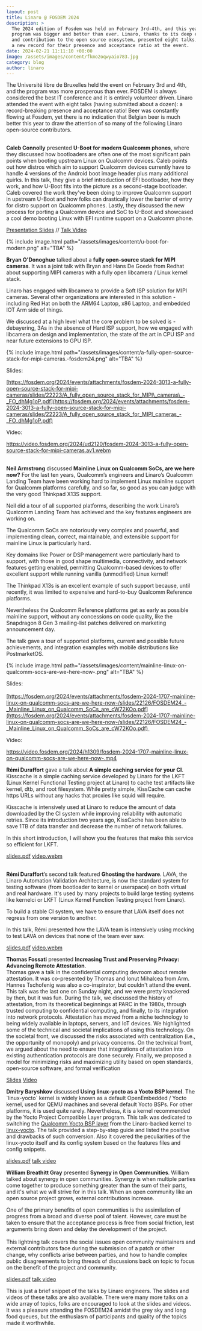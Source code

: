 ```yaml
---
layout: post
title: Linaro @ FOSDEM 2024
description: >
  The 2024 edition of Fosdem was held on February 3rd-4th, and this year’s
  program was bigger and better than ever. Linaro, thanks to its deep expertise
  and contribution to the open source ecosystem, presented eight talks, setting
  a new record for their presence and acceptance ratio at the event.
date: 2024-02-21 11:11:10 +08:00
image: /assets/images/content/fkmo2oqwyaio783.jpg
category: blog
author: linaro
---
```

The Université libre de Bruxelles held the event on February 3rd and 4th, and the program was more prosperous than ever. FOSDEM is always considered the best IT conference and it is entirely volunteer driven. Linaro attended the event with eight talks (having submitted about a dozen): a record-breaking presence and acceptance ratio! Beer was constantly flowing at Fosdem, yet there is no indication that Belgian beer is much better this year to draw the attention of so many of the following Linaro open-source contributors.

**\
Caleb Connolly** presented **U-Boot for modern Qualcomm phones**, where they discussed how bootloaders are often one of the most significant pain points when booting upstream Linux on Qualcomm devices. Caleb points out how distros which aim to support Qualcomm devices currently have to handle 4 versions of the Android boot image header plus many additional quirks. In this talk, they give a brief introduction of EFI bootloader, how they work, and how U-Boot fits into the picture as a second-stage bootloader. Caleb covered the work they've been doing to improve Qualcomm support in upstream U-Boot and how folks can drastically lower the barrier of entry for distro support on Qualcomm phones. Lastly, they discussed the new process for porting a Qualcomm device and SoC to U-Boot and showcased a cool demo booting Linux with EFI runtime support on a Qualcomm phone.

[Presentation Slides](https://fosdem.org/2024/events/attachments/fosdem-2024-1716-u-boot-for-modern-qualcomm-phones/slides/22104/fosdem24_aDevbas.pdf) // [Talk Video](https://ftp.belnet.be/mirror/FOSDEM/video/2024/h1309/fosdem-2024-1716-u-boot-for-modern-qualcomm-phones.av1.webm)

{% include image.html path="/assets/images/content/u-boot-for-modern.png" alt="TBA" %}

**Bryan O'Donoghue** talked about a **fully open-source stack for MIPI cameras**. It was a joint talk with Bryan and Hans De Goede from Redhat about supporting MIPI cameras with a fully open libcamera / Linux kernel stack.

Linaro has engaged with libcamera to provide a Soft ISP solution for MIPI cameras. Several other organizations are interested in this solution - including Red Hat on both the ARM64 Laptop, x86 Laptop, and embedded IOT Arm side of things.

We discussed at a high level what the core problem to be solved is - debayering, 3As in the absence of Hard ISP support, how we engaged with libcamera on design and implementation, the state of the art in CPU ISP and near future extensions to GPU ISP.

{% include image.html path="/assets/images/content/a-fully-open-source-stack-for-mipi-cameras.-fosdem24.png" alt="TBA" %}

Slides:

[https://fosdem.org/2024/events/attachments/fosdem-2024-3013-a-fully-open-source-stack-for-mipi-cameras/slides/22223/A_fully_open_source_stack_for_MIPI\_cameras\_-_FO_dhMg1oP.pdf](https://fosdem.org/2024/events/attachments/fosdem-2024-3013-a-fully-open-source-stack-for-mipi-cameras/slides/22223/A_fully_open_source_stack_for_MIPI_cameras_-_FO_dhMg1oP.pdf)

Video:

<https://video.fosdem.org/2024/ud2120/fosdem-2024-3013-a-fully-open-source-stack-for-mipi-cameras.av1.webm> 

\
**Neil Armstrong** discussed **Mainline Linux on Qualcomm SoCs, are we here now?** For the last ten years, Qualcomm’s engineers and Linaro’s Qualcomm Landing Team have been working hard to implement Linux mainline support for Qualcomm platforms carefully, and so far, so good as you can judge with the very good Thinkpad X13S support.

Neil did a tour of all supported platforms, describing the work Linaro’s Qualcomm Landing Team has achieved and the key features engineers are working on.

The Qualcomm SoCs are notoriously very complex and powerful, and implementing clean, correct, maintainable, and extensible support for mainline Linux is particularly hard.

Key domains like Power or DSP management were particularly hard to support, with those in good shape multimedia, connectivity, and network features getting enabled, permitting Qualcomm-based devices to offer excellent support while running vanilla (unmodified) Linux kernel!

The Thinkpad X13s is an excellent example of such support because, until recently, it was limited to expensive and hard-to-buy Qualcomm Reference platforms.

Nevertheless the Qualcomm Reference platforms get as early as possible mainline support, without any concessions on code quality, like the Snapdragon 8 Gen 3 mailing-list patches delivered on marketing announcement day.

The talk gave a tour of supported platforms, current and possible future achievements, and integration examples with mobile distributions like PostmarketOS.

{% include image.html path="/assets/images/content/mainline-linux-on-qualcomm-socs-are-we-here-now-.png" alt="TBA" %}

Slides:\
\
[https://fosdem.org/2024/events/attachments/fosdem-2024-1707-mainline-linux-on-qualcomm-socs-are-we-here-now-/slides/22126/FOSDEM24_-_Mainline_Linux_on_Qualcomm_SoCs_are_cW72KOo.pdf](https://fosdem.org/2024/events/attachments/fosdem-2024-1707-mainline-linux-on-qualcomm-socs-are-we-here-now-/slides/22126/FOSDEM24_-_Mainline_Linux_on_Qualcomm_SoCs_are_cW72KOo.pdf) 

Video:

<https://video.fosdem.org/2024/h1309/fosdem-2024-1707-mainline-linux-on-qualcomm-socs-are-we-here-now-.mp4>

**Rémi Duraffort** gave a talk about **A simple caching service for your CI**. Kisscache is a simple caching service developed by Linaro for the LKFT (Linux Kernel Functional Testing project at Linaro) to cache test artifacts like kernel, dtb, and root filesystem. While pretty simple, KissCache can cache https URLs without any hacks that proxies like squid will require.

Kisscache is intensively used at Linaro to reduce the amount of data downloaded by the CI system while improving reliability with automatic retries. Since its introduction two years ago, KissCache has been able to save 1TB of data transfer and decrease the number of network failures.

In this short introduction, I will show you the features that make this service so efficient for LKFT.

[slides.pdf](https://fosdem.org/2024/events/attachments/fosdem-2024-2671-a-simple-caching-service-for-your-ci/slides/22164/FOSDEM_2024_-_A_simple_caching_service_for_your_SULIaEx.pdf) [video.webm](https://video.fosdem.org/2024/h2215/fosdem-2024-2671-a-simple-caching-service-for-your-ci.av1.webm)

\
**Rémi Duraffort**’s second talk featured **Ghosting the hardware**. LAVA, the Linaro Automation Validation Architecture, is now the standard system for testing software (from bootloader to kernel or userspace) on both virtual and real hardware. It's used by many projects to build large testing systems like kernelci or LKFT (Linux Kernel Function Testing project from Linaro).

To build a stable CI system, we have to ensure that LAVA itself does not regress from one version to another.

In this talk, Rémi presented how the LAVA team is intensively using mocking to test LAVA on devices that none of the team ever saw.

[slides.pdf](https://fosdem.org/2024/events/attachments/fosdem-2024-2687-ghosting-the-hardware/slides/22554/FOSDEM_2024_-_Ghosting_the_hardware_uFFI7XR.pdf) [video.webm](https://video.fosdem.org/2024/ud2208/fosdem-2024-2687-ghosting-the-hardware.av1.webm)

**Thomas Fossati** presented **Increasing Trust and Preserving Privacy: Advancing Remote Attestation**. \
Thomas gave a talk in the confidential computing devroom about remote attestation. It was co-presented by Thomas and Ionut Mihalcea from Arm. Hannes Tschofenig was also a co-inspirator, but couldn't attend the event. This talk was the last one on Sunday night, and we were pretty knackered by then, but it was fun. During the talk, we discussed the history of attestation, from its theoretical beginnings at PARC in the 1980s, through trusted computing to confidential computing, and finally, to its integration into network protocols. Attestation has moved from a niche technology to being widely available in laptops, servers, and IoT devices. We highlighted some of the technical and societal implications of using this technology. On the societal front, we discussed the risks associated with centralization (i.e., the opportunity of monopoly) and privacy concerns. On the technical front, we argued about the need to ensure that integrations of attestation into existing authentication protocols are done securely. Finally, we proposed a model for minimizing risks and maximizing utility based on open standards, open-source software, and formal verification

[Slides](https://fosdem.org/2024/events/attachments/fosdem-2024-2265-increasing-trust-and-preserving-privacy-advancing-remote-attestation/slides/22934/FOSDEM_2024_Increasing_trust_and_preserving_pri_wbCqaZY.pdf) [Video](https://video.fosdem.org/2024/h2214/fosdem-2024-2265-increasing-trust-and-preserving-privacy-advancing-remote-attestation.av1.webm)

**Dmitry Baryshkov** discussed **Using linux-yocto as a Yocto BSP kernel**. The \`linux-yocto\` kernel is widely known as a default OpenEmbedded / Yocto kernel, used for QEMU machines and several default Yocto BSPs. For other platforms, it is used quite rarely. Nevertheless, it is a kernel recommended by the Yocto Project Compatible Layer program. This talk was dedicated to switching the [Qualcomm Yocto BSP layer](https://github.com/Linaro/meta-qcom) from the Linaro-backed kernel to [linux-yocto](https://github.com/openembedded/openembedded-core/blob/master/meta/recipes-kernel/linux/linux-yocto.inc). The talk provided a step-by-step guide and listed the positive and drawbacks of such conversion. Also it covered the peculiarities of the linux-yocto itself and its config system based on the features files and config snippets.

[slides.pdf](https://fosdem.org/2024/events/attachments/fosdem-2024-3012-using-linux-yocto-as-a-yocto-bsp-kernel/slides/22155/FOSDEM24_-_Using_linux-yocto_as_a_Yocto_BSP_ker_98gsNLb.pdf) [talk video](https://video.fosdem.org/2024/ud2120/fosdem-2024-3012-using-linux-yocto-as-a-yocto-bsp-kernel.av1.webm)

**William Breathitt Gray** presented **Synergy in Open Communities**. William talked about synergy in open communities. Synergy is when multiple parties come together to produce something greater than the sum of their parts, and it's what we will strive for in this talk. When an open community like an open source project grows, external contributions increase.

One of the primary benefits of open communities is the assimilation of progress from a broad and diverse pool of talent. However, care must be taken to ensure that the acceptance process is free from social friction, lest arguments bring down and delay the development of the project.\
\
This lightning talk covers the social issues open community maintainers and external contributors face during the submission of a patch or other change, why conflicts arise between parties, and how to handle complex public disagreements to bring threads of discussions back on topic to focus on the benefit of the project and community.

[slides.pdf](https://fosdem.org/2024/events/attachments/fosdem-2024-3120-synergy-in-open-communities/slides/22102/FOSDEM24_-_Synergy_UXpPS67.pdf) [talk video](https://ftp.fau.de/fosdem/2024/h2215/fosdem-2024-3120-synergy-in-open-communities.av1.webm)

This is just a brief snippet of the talks by Linaro engineers. The slides and videos of these talks are also available. There were many more talks on a wide array of topics, folks are encouraged to look at the slides and videos. It was a pleasure attending the FOSDEM24 amidst the grey sky and long food queues, but the enthusiasm of participants and quality of the topics made it worthwhile.